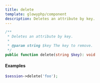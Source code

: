 ```yaml
---
title: delete
template: glowyphp/component
description: Deletes an attribute by key.
---
```


```php
/**
 * Deletes an attribute by key.
 *
 * @param string $key The key to remove.
 */
public function delete(string $key): void
```

#### Examples

```php
$session->delete('foo');
```
